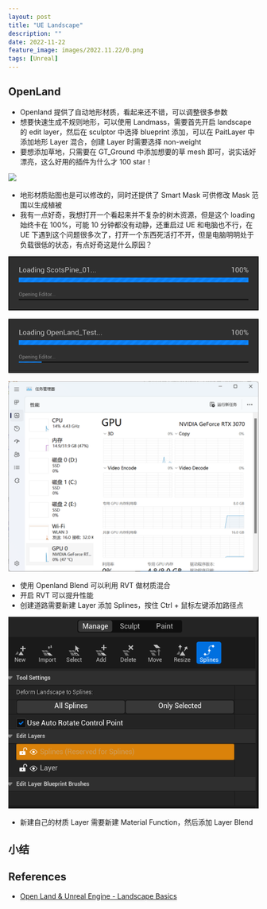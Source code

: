 ```yaml
---
layout: post
title: "UE Landscape"
description: ""
date: 2022-11-22
feature_image: images/2022.11.22/0.png
tags: [Unreal]
---
```


<!--more-->

## OpenLand

- Openland 提供了自动地形材质，看起来还不错，可以调整很多参数
- 想要快速生成不规则地形，可以使用 Landmass，需要首先开启 landscape 的 edit layer，然后在 sculptor 中选择 blueprint 添加，可以在 PaitLayer 中添加地形 Layer 混合，创建 Layer 时需要选择 non-weight
- 要想添加草地，只需要在 GT_Ground 中添加想要的草 mesh 即可，说实话好漂亮，这么好用的插件为什么才 100 star！

![](../images/2022.11.22/0.png)

- 地形材质贴图也是可以修改的，同时还提供了 Smart Mask 可供修改 Mask 范围以生成植被
- 我有一点好奇，我想打开一个看起来并不复杂的树木资源，但是这个 loading 始终卡在 100%，可能 10 分钟都没有动静，还重启过 UE 和电脑也不行，在 UE 下遇到这个问题很多次了，打开一个东西死活打不开，但是电脑明明处于负载很低的状态，有点好奇这是什么原因？

![](../images/2022.11.22/1.png)

![](../images/2022.11.22/3.png)

![](../images/2022.11.22/2.png)

- 使用 Openland Blend 可以利用 RVT 做材质混合
- 开启 RVT 可以提升性能
- 创建道路需要新建 Layer 添加 Splines，按住 Ctrl + 鼠标左键添加路径点

![](../images/2022.11.22/4.png)

- 新建自己的材质 Layer 需要新建 Material Function，然后添加 Layer Blend


## 小结

## References

- [Open Land & Unreal Engine - Landscape Basics](https://www.youtube.com/watch?v=s9w_WapqTLg&t=211s)